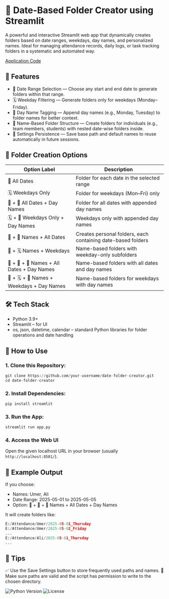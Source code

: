 # 📂 Date-Based Folder Creator using Streamlit

A powerful and interactive Streamlit web app that dynamically creates folders based on date ranges, weekdays, day names, and personalized names. Ideal for managing attendance records, daily logs, or task tracking folders in a systematic and automated way.

[Application Code](https://github.com/Umersaeed81/Performance_Applications/blob/main/Dynamic_Folder_Creator/Folder_Creation_Application.py)

## 🚀 Features

- 📆 Date Range Selection — Choose any start and end date to generate folders within that range.
- 🗓️ Weekday Filtering — Generate folders only for weekdays (Monday–Friday).
- 📛 Day Name Tagging — Append day names (e.g., Monday, Tuesday) to folder names for better context.
- 👤 Name-Based Folder Structure — Create folders for individuals (e.g., team members, students) with nested date-wise folders inside.
- 💾 Settings Persistence — Save base path and default names to reuse automatically in future sessions.

## 📁 Folder Creation Options

| Option Label                               | Description                                                  |
| ------------------------------------------ | ------------------------------------------------------------ |
| 📅 All Dates                               | Folder for each date in the selected range                   |
| 🗓️ Weekdays Only                          | Folder for weekdays (Mon–Fri) only                           |
| 📅 + 📛 All Dates + Day Names              | Folder for all dates with appended day names                 |
| 🗓️ + 📛 Weekdays Only + Day Names         | Weekdays only with appended day names                        |
| 👤 + 📅 Names + All Dates                  | Creates personal folders, each containing date-based folders |
| 👤 + 🗓️ Names + Weekdays                  | Name-based folders with weekday-only subfolders              |
| 👤 + 📅 + 📛 Names + All Dates + Day Names | Name-based folders with all dates and day names              |
| 👤 + 🗓️ + 📛 Names + Weekdays + Day Names | Name-based folders for weekdays with day names               |

## 🛠️ Tech Stack

- Python 3.9+
- Streamlit – for UI
- os, json, datetime, calendar – standard Python libraries for folder operations and date handling

## 🔧 How to Use

### 1. Clone this Repository:

```python
git clone https://github.com/your-username/date-folder-creator.git
cd date-folder-creator
```

### 2. Install Dependencies:

```python
pip install streamlit
```
### 3. Run the App:

```python
streamlit run app.py
```
### 4. Access the Web UI
Open the given localhost URL in your browser (usually `http://localhost:8501/`).

## 📂 Example Output
If you choose:
- Names: Umer, Ali
- Date Range: 2025-05-01 to 2025-05-05
- Option: 👤 + 📅 + 📛 Names + All Dates + Day Names

It will create folders like:

```python
E:/Attendance/Umer/2025-05-01_Thursday
E:/Attendance/Umer/2025-05-02_Friday
...
E:/Attendance/Ali/2025-05-01_Thursday
...
```

## 🧠 Tips

✅ Use the Save Settings button to store frequently used paths and names.
🧼 Make sure paths are valid and the script has permission to write to the chosen directory.


![Python Version](https://img.shields.io/badge/python-3.9+-blue)
![License](https://img.shields.io/badge/license-MIT-green)

